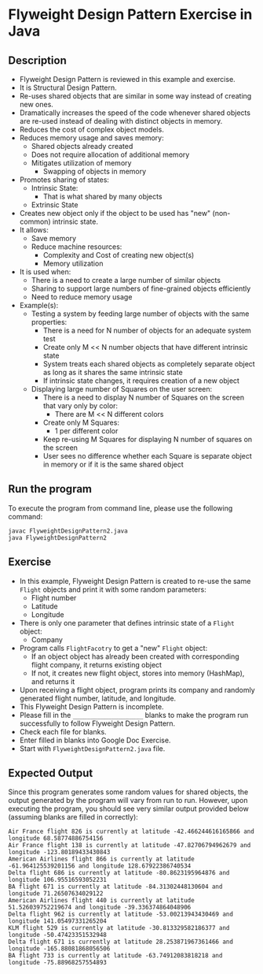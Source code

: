 # Flyweight Design Pattern Exercise in Java

## Description
* Flyweight Design Pattern is reviewed in this example and exercise.
* It is Structural Design Pattern.
* Re-uses shared objects that are similar in some way instead of creating new ones.
* Dramatically increases the speed of the code whenever shared objects are re-used instead of dealing with distinct
objects in memory.
* Reduces the cost of complex object models.
* Reduces memory usage and saves memory: 
  * Shared objects already created
  * Does not require allocation of additional memory
  * Mitigates utilization of memory
    * Swapping of objects in memory
* Promotes sharing of states:
  * Intrinsic  State:
    * That is what shared by many objects
  * Extrinsic State
* Creates new object only if the object to be used has "new" (non-common) intrinsic state.
* It allows:
  * Save memory
  * Reduce machine resources:
    * Complexity and Cost of creating new object(s)
    * Memory utilization
* It is used when:
  * There is a need to create a large number of similar objects
  * Sharing to support large numbers of fine-grained objects efficiently
  * Need to reduce memory usage
* Example(s):
  * Testing a system by feeding large number of objects with the same properties:
    * There is a need for N number of objects for an adequate system test
    * Create only M << N number objects that have different intrinsic state
    * System treats each shared objects as completely separate object as long as it shares the same intrinsic state
    * If intrinsic state changes, it requires creation of a new object
  * Displaying large number of Squares on the user screen:
    * There is a need to display N number of Squares on the screen that vary only by color:
      * There are M << N different colors
    * Create only M Squares:
      * 1 per different color
    * Keep re-using M Squares for displaying N number of squares on the screen
    * User sees no difference whether each Square is separate object in memory or if it is the same shared object

## Run the program
To execute the program from command line, please use the following command:

```
javac FlyweightDesignPattern2.java
java FlyweightDesignPattern2
```

## Exercise
* In this example, Flyweight Design Pattern is created to re-use the same `Flight` objects and print it with some random
parameters:
  * Flight number
  * Latitude
  * Longitude
* There is only one parameter that defines intrinsic state of a `Flight` object:
  * Company
* Program calls `FlightFacotry` to get a "new" `Flight` object:
  * If an object object has already been created with corresponding flight company, it returns existing object
  * If not, it creates new flight object, stores into memory (HashMap), and returns it
* Upon receiving a flight object, program prints its company and randomly generated flight number, latitude, and
longitude.
* This Flyweight Design Pattern is incomplete.
* Please fill in the `____________________`  blanks to make the program run successfully to follow Flyweight Design
Pattern.
* Check each file for blanks.
* Enter filled in blanks into Google Doc Exercise.
* Start with `FlyweightDesignPattern2.java` file.

## Expected Output
Since this program generates some random values for shared objects, the output generated by the program will vary from
run to run. However, upon executing the program, you should see very similar output provided below (assuming blanks are
filled in correctly):

```
Air France flight 826 is currently at latitude -42.466244616165866 and longitude 68.58774886754156
Air France flight 138 is currently at latitude -47.82706794962679 and longitude -123.80189433430843
American Airlines flight 866 is currently at latitude -61.964125539201156 and longitude 128.67922386740534
Delta flight 686 is currently at latitude -80.8623195964876 and longitude 106.95516593052231
BA flight 671 is currently at latitude -84.31302448130604 and longitude 71.26507634029122
American Airlines flight 440 is currently at latitude 51.526039752219674 and longitude -39.336374864048906
Delta flight 962 is currently at latitude -53.00213943430469 and longitude 141.05497331265204
KLM flight 529 is currently at latitude -30.813329582186377 and longitude -50.47423351532948
Delta flight 671 is currently at latitude 28.253871967361466 and longitude -165.88081868056506
BA flight 733 is currently at latitude -63.74912083818218 and longitude -75.88968257554893
```
